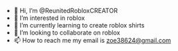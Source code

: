 - 👋 Hi, I’m @ReunitedRobloxCREATOR
- 👀 I’m interested in roblox 
- 🌱 I’m currently learning to create roblox shirts 
- 💞️ I’m looking to collaborate on roblox
- 📫 How to reach me my email is zoe38624@gmail.com 

<!---
ReunitedRobloxCREATOR/ReunitedRobloxCREATOR is a ✨ special ✨ repository because its `README.md` (this file) appears on your GitHub profile.
You can click the Preview link to take a look at your changes.
--->
